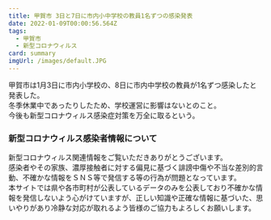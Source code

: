 ```yaml
---
title: 甲賀市 3日と7日に市内小中学校の教員1名ずつの感染発表
date: 2022-01-09T00:00:56.564Z
tags:
  - 甲賀市
  - 新型コロナウィルス
card: summary
imgUrl: /images/default.JPG
---
```

甲賀市は1月3日に市内小学校の、8日に市内中学校の教員が1名ずつ感染したと発表した。  
冬季休業中であったりしたため、学校運営に影響はないとのこと。  
今後も新型コロナウィルス感染症対策を万全に取るという。

### 新型コロナウィルス感染者情報について
新型コロナウィルス関連情報をご覧いただきありがとうございます。  
感染者やその家族、濃厚接触者に対する偏見に基づく誹謗中傷や不当な差別的言動、不確かな情報をＳＮＳ等で発信する等の行為が問題となっています。  
本サイトでは県や各市町村が公表しているデータのみを公表しており不確かな情報を発信しないよう心がけていますが、正しい知識や正確な情報に基づいた、思いやりがあり冷静な対応が取れるよう皆様のご協力もよろしくお願いします。